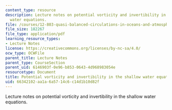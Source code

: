 ```yaml
---
content_type: resource
description: Lecture notes on potential vorticity and invertibility in the shallow
  water equations.
file: /courses/12-803-quasi-balanced-circulations-in-oceans-and-atmospheres-fall-2009/66342102aa1a6a5714c6c14d1b10d82f_MIT12_803F09_lec07.pdf
file_size: 182267
file_type: application/pdf
learning_resource_types:
- Lecture Notes
license: https://creativecommons.org/licenses/by-nc-sa/4.0/
ocw_type: OCWFile
parent_title: Lecture Notes
parent_type: CourseSection
parent_uid: 6146903f-0e96-b853-0643-4d968983054e
resourcetype: Document
title: Potential vorticity and invertibility in the shallow water equations
uid: 66342102-aa1a-6a57-14c6-c14d1b10d82f
---
```

Lecture notes on potential vorticity and invertibility in the shallow water equations.